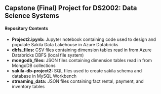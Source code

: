## Capstone (Final) Project for DS2002: Data Science Systems 
#### Repository Contents 
* **Project2.ipynb:** Jupyter notebook containing code used to design and populate Sakila Data Lakehouse in Azure Databricks
* **dbfs_files:** CSV files containing dimension tables read in from Azure Databricks DBFS (local file system)
* **mongodb_files:** JSON files containing dimension tables read in from MongoDB collections
* **sakila-db-project2:** SQL files used to create sakila schema and database in MySQL Workbench
* **streaming_data:** JSON files containing fact rental, payment, and inventory tables 
